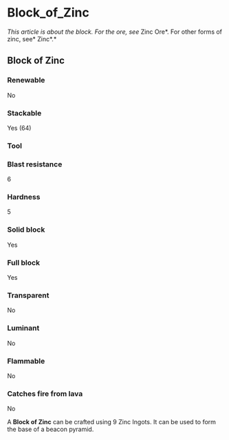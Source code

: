 # Block_of_Zinc

*This article is about the block. For the ore, see* Zinc Ore*. For other forms of zinc, see* Zinc*.*

## Block of Zinc

### Renewable

No

### Stackable

Yes (64)

### Tool

### Blast resistance

6

### Hardness

5

### Solid block

Yes

### Full block

Yes

### Transparent

No

### Luminant

No

### Flammable

No

### Catches fire from lava

No

A **Block of Zinc** can be crafted using 9 Zinc Ingots. It can be used to form the base of a beacon pyramid.